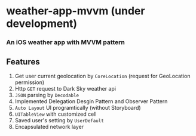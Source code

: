# weather-app-mvvm (under development)

### An iOS weather app with MVVM pattern

## Features
1. Get user current geolocation by `CoreLocation` (request for GeoLocation permission)
1. Http `GET` request to Dark Sky weather api
1. `JSON` parsing by `Decodable`
1. Implemented Delegation Desgin Pattern and Observer Pattern
1. `Auto Layout` UI programtically (without Storyboard)
1. `UITableView` with customized cell
1. Saved user's setting by `UserDefault`
1. Encapsulated network layer
